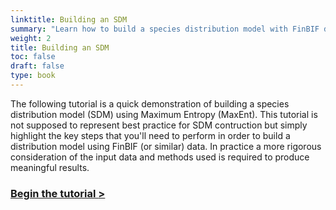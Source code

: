 ```yaml
---
linktitle: Building an SDM
summary: "Learn how to build a species distribution model with FinBIF data"
weight: 2
title: Building an SDM
toc: false
draft: false
type: book
---
```


The following tutorial is a quick demonstration of building a species
distribution model (SDM) using Maximum Entropy (MaxEnt). This tutorial is not
supposed to represent best practice for SDM contruction but simply highlight the
key steps that you'll need to perform in order to build a distribution model
using FinBIF (or similar) data. In practice a more rigorous consideration of the
input data and methods used is required to produce meaningful results.

### [Begin the tutorial __>__](/tutorials/modelling/simple-sdm/)
